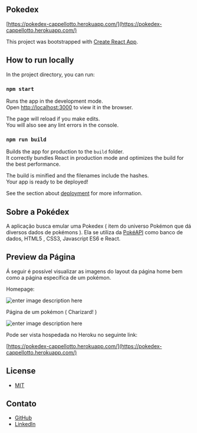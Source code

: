 ## Pokedex

[https://pokedex-cappellotto.herokuapp.com/](https://pokedex-cappellotto.herokuapp.com/)

This project was bootstrapped with [Create React App](https://github.com/facebook/create-react-app).

## How to run locally

In the project directory, you can run:

### `npm start`

Runs the app in the development mode.<br />
Open [http://localhost:3000](http://localhost:3000) to view it in the browser.

The page will reload if you make edits.<br />
You will also see any lint errors in the console.

### `npm run build`

Builds the app for production to the `build` folder.<br />
It correctly bundles React in production mode and optimizes the build for the best performance.

The build is minified and the filenames include the hashes.<br />
Your app is ready to be deployed!

See the section about [deployment](https://facebook.github.io/create-react-app/docs/deployment) for more information.

## Sobre a Pokédex

A aplicação busca emular uma Pokedex ( item do universo Pokémon que dá diversos dados de pokémons ). Ela se utiliza da [PokéAPI](https://pokeapi.co/) como banco de dados, HTML5 , CSS3, Javascript ES6 e React.

## Preview da Página

Á seguir é possível visualizar as imagens do layout da página home bem como a página específica de um pokémon.

Homepage:

![enter image description here](https://i.imgur.com/KHPcJj7.png)

Página de um pokémon ( Charizard! )

![enter image description here](https://i.imgur.com/4oO10rC.png)

Pode ser vista hospedada no Heroku no seguinte link:

[https://pokedex-cappellotto.herokuapp.com/](https://pokedex-cappellotto.herokuapp.com/)

## License

 - [MIT](https://opensource.org/licenses/MIT)

## Contato

 - [GitHub](https://github.com/eduardocappellotto)
 -  [LinkedIn](https://www.linkedin.com/in/eduardo-cappellotto-991529170/)
